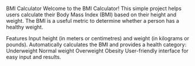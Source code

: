 BMI Calculator
Welcome to the BMI Calculator! This simple project helps users calculate their Body Mass Index (BMI) based on their height and weight. The BMI is a useful metric to determine whether a person has a healthy weight.

Features
Input height (in meters or centimetres) and weight (in kilograms or pounds).
Automatically calculates the BMI and provides a health category:
Underweight
Normal weight
Overweight
Obesity
User-friendly interface for easy input and results.
